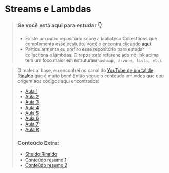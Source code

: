 # Streams e Lambdas

> ### Se você está aqui para estudar :point_down:
> - Existe um outro repositório sobre a biblioteca Collecttions que complementa esse eestudo. Você o encontra clicando [aqui](https://github.com/DFMaia/JavaCollections).
> - Particularmente eu prefiro esse repositório para estudar collections e lambdas. O repositório referenciado no link acima tem um foco maior em estruturas(`hashmap, árvore, lista, etc`).

> O material base, eu encontrei no canal do [YouTube de um tal de Rinaldo](https://www.youtube.com/channel/UCyRDiqqSkqGvTE_wIB1nN1w) que é muito bom!
> Então segue o conteúdo em vídeo que deu origem aos códigos aqui encontrados:
> - [Aula 1](https://www.youtube.com/watch?v=lbCYLgoVpfQ&list=PLuYctAHjg89ZkhgOQo0zcTtmHY5nuRYud&index=2)
> - [Aula 2](https://www.youtube.com/watch?v=bTlS_BdS41w&list=PLuYctAHjg89ZkhgOQo0zcTtmHY5nuRYud&index=2)
> - [Aula 3](https://www.youtube.com/watch?v=1febjDMVMnc&list=PLuYctAHjg89ZkhgOQo0zcTtmHY5nuRYud&index=3)
> - [Aula 4](https://www.youtube.com/watch?v=hmU2QEEc4sU&list=PLuYctAHjg89ZkhgOQo0zcTtmHY5nuRYud&index=4)
> - [Aula 5](https://www.youtube.com/watch?v=2aHElyENpuM&list=PLuYctAHjg89ZkhgOQo0zcTtmHY5nuRYud&index=5)
> - [Aula 6](https://www.youtube.com/watch?v=mTbh9d2orcU&list=PLuYctAHjg89ZkhgOQo0zcTtmHY5nuRYud&index=6)
> - [Aula 7](https://www.youtube.com/watch?v=PFB3QnvDikc&list=PLuYctAHjg89ZkhgOQo0zcTtmHY5nuRYud&index=7)
> - [Aula 8](https://www.youtube.com/watch?v=9c561GQtyTs&list=PLuYctAHjg89ZkhgOQo0zcTtmHY5nuRYud&index=8)
> ### Conteúdo Extra:
> - [Site do Rinaldo](https://rinaldo.dev/)
> - [Conteúdo resumo 1](https://rinaldo.dev/java-8-entenda-facilmente-funcoes-lambda-a-principal-novidade/)
> - [Conteúdo resumo 2](https://rinaldo.dev/java-8-streams-pare-de-usar-for-e-simplifique-seu-codigo/)